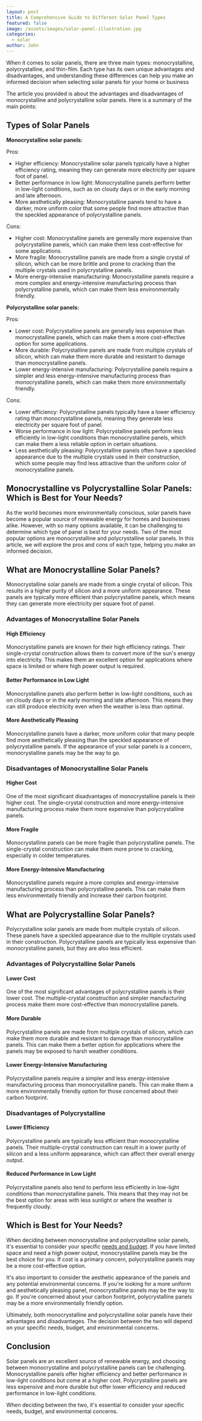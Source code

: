 ```yaml
---
layout: post
title: A Comprehensive Guide to Different Solar Panel Types
featured: false
image: /assets/images/solar-panel-illustration.jpg
categories:
  - solar
author: John
---
```

When it comes to solar panels, there are three main types: monocrystalline, polycrystalline, and thin-film. Each type has its own unique advantages and disadvantages, and understanding these differences can help you make an informed decision when selecting solar panels for your home or business

The article you provided is about the advantages and disadvantages of monocrystalline and polycrystalline solar panels. Here is a summary of the main points:



## **Types of Solar Panels**

**Monocrystalline solar panels:**

Pros:

* Higher efficiency: Monocrystalline solar panels typically have a higher efficiency rating, meaning they can generate more electricity per square foot of panel.
* Better performance in low light: Monocrystalline panels perform better in low-light conditions, such as on cloudy days or in the early morning and late afternoon.
* More aesthetically pleasing: Monocrystalline panels tend to have a darker, more uniform color that some people find more attractive than the speckled appearance of polycrystalline panels.

Cons:

* Higher cost: Monocrystalline panels are generally more expensive than polycrystalline panels, which can make them less cost-effective for some applications.
* More fragile: Monocrystalline panels are made from a single crystal of silicon, which can be more brittle and prone to cracking than the multiple crystals used in polycrystalline panels.
* More energy-intensive manufacturing: Monocrystalline panels require a more complex and energy-intensive manufacturing process than polycrystalline panels, which can make them less environmentally friendly.



**Polycrystalline solar panels:**

Pros:

* Lower cost: Polycrystalline panels are generally less expensive than monocrystalline panels, which can make them a more cost-effective option for some applications.
* More durable: Polycrystalline panels are made from multiple crystals of silicon, which can make them more durable and resistant to damage than monocrystalline panels.
* Lower energy-intensive manufacturing: Polycrystalline panels require a simpler and less energy-intensive manufacturing process than monocrystalline panels, which can make them more environmentally friendly.

Cons:

* Lower efficiency: Polycrystalline panels typically have a lower efficiency rating than monocrystalline panels, meaning they generate less electricity per square foot of panel.
* Worse performance in low light: Polycrystalline panels perform less efficiently in low-light conditions than monocrystalline panels, which can make them a less reliable option in certain situations.
* Less aesthetically pleasing: Polycrystalline panels often have a speckled appearance due to the multiple crystals used in their construction, which some people may find less attractive than the uniform color of monocrystalline panels.



## Monocrystalline vs Polycrystalline Solar Panels: Which is Best for Your Needs?

As the world becomes more environmentally conscious, solar panels have become a popular source of renewable energy for homes and businesses alike. However, with so many options available, it can be challenging to determine which type of panel is best for your needs. Two of the most popular options are monocrystalline and polycrystalline solar panels. In this article, we will explore the pros and cons of each type, helping you make an informed decision.



## What are Monocrystalline Solar Panels?

Monocrystalline solar panels are made from a single crystal of silicon. This results in a higher purity of silicon and a more uniform appearance. These panels are typically more efficient than polycrystalline panels, which means they can generate more electricity per square foot of panel.



### Advantages of Monocrystalline Solar Panels



#### High Efficiency

Monocrystalline panels are known for their high efficiency ratings. Their single-crystal construction allows them to convert more of the sun's energy into electricity. This makes them an excellent option for applications where space is limited or where high power output is required.

#### Better Performance in Low Light

Monocrystalline panels also perform better in low-light conditions, such as on cloudy days or in the early morning and late afternoon. This means they can still produce electricity even when the weather is less than optimal.

#### More Aesthetically Pleasing

Monocrystalline panels have a darker, more uniform color that many people find more aesthetically pleasing than the speckled appearance of polycrystalline panels. If the appearance of your solar panels is a concern, monocrystalline panels may be the way to go.





### Disadvantages of Monocrystalline Solar Panels

#### Higher Cost

One of the most significant disadvantages of monocrystalline panels is their higher cost. The single-crystal construction and more energy-intensive manufacturing process make them more expensive than polycrystalline panels.

#### More Fragile

Monocrystalline panels can be more fragile than polycrystalline panels. The single-crystal construction can make them more prone to cracking, especially in colder temperatures.

#### More Energy-Intensive Manufacturing

Monocrystalline panels require a more complex and energy-intensive manufacturing process than polycrystalline panels. This can make them less environmentally friendly and increase their carbon footprint.





## What are Polycrystalline Solar Panels?

Polycrystalline solar panels are made from multiple crystals of silicon. These panels have a speckled appearance due to the multiple crystals used in their construction. Polycrystalline panels are typically less expensive than monocrystalline panels, but they are also less efficient.



### Advantages of Polycrystalline Solar Panels

#### Lower Cost

One of the most significant advantages of polycrystalline panels is their lower cost. The multiple-crystal construction and simpler manufacturing process make them more cost-effective than monocrystalline panels.

#### More Durable

Polycrystalline panels are made from multiple crystals of silicon, which can make them more durable and resistant to damage than monocrystalline panels. This can make them a better option for applications where the panels may be exposed to harsh weather conditions.

#### Lower Energy-Intensive Manufacturing

Polycrystalline panels require a simpler and less energy-intensive manufacturing process than monocrystalline panels. This can make them a more environmentally friendly option for those concerned about their carbon footprint.





### Disadvantages of Polycrystalline

#### Lower Efficiency

Polycrystalline panels are typically less efficient than monocrystalline panels. Their multiple-crystal construction can result in a lower purity of silicon and a less uniform appearance, which can affect their overall energy output.

#### Reduced Performance in Low Light

Polycrystalline panels also tend to perform less efficiently in low-light conditions than monocrystalline panels. This means that they may not be the best option for areas with less sunlight or where the weather is frequently cloudy.





## Which is Best for Your Needs?

When deciding between monocrystalline and polycrystalline solar panels, it's essential to consider your specific [needs and budget](/are-solar-panels-a-good-investment-for-you/). If you have limited space and need a high power output, monocrystalline panels may be the best choice for you. If cost is a primary concern, polycrystalline panels may be a more cost-effective option.

It's also important to consider the aesthetic appearance of the panels and any potential environmental concerns. If you're looking for a more uniform and aesthetically pleasing panel, monocrystalline panels may be the way to go. If you're concerned about your carbon footprint, polycrystalline panels may be a more environmentally friendly option.

Ultimately, both monocrystalline and polycrystalline solar panels have their advantages and disadvantages. The decision between the two will depend on your specific needs, budget, and environmental concerns.





## Conclusion

Solar panels are an excellent source of renewable energy, and choosing between monocrystalline and polycrystalline panels can be challenging. Monocrystalline panels offer higher efficiency and better performance in low-light conditions but come at a higher cost. Polycrystalline panels are less expensive and more durable but offer lower efficiency and reduced performance in low-light conditions.

When deciding between the two, it's essential to consider your specific needs, budget, and environmental concerns.